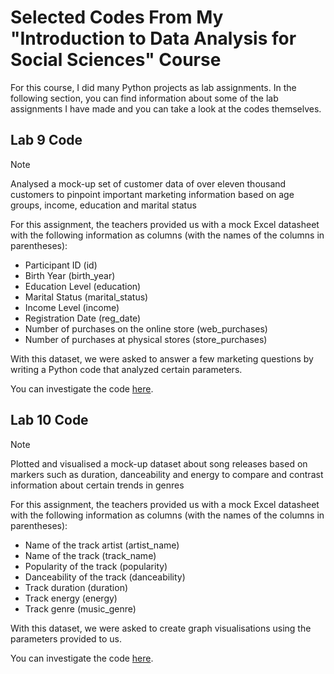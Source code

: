 # Selected Codes From My "Introduction to Data Analysis for Social Sciences" Course
For this course, I did many Python projects as lab assignments. In the following section, you can find information about some of the lab assignments I have made and you can take a look at the codes themselves.
## Lab 9 Code
> [!NOTE]
> Analysed a mock-up set of customer data of over eleven thousand customers to pinpoint important marketing information based on age groups, income, education and marital status

For this assignment, the teachers provided us with a mock Excel datasheet with the following information as columns (with the names of the columns in parentheses):

- Participant ID (id)
- Birth Year (birth_year)
- Education Level (education)
- Marital Status (marital_status)
- Income Level (income)
- Registration Date (reg_date)
- Number of purchases on the online store (web_purchases)
- Number of purchases at physical stores (store_purchases)

With this dataset, we were asked to answer a few marketing questions by writing a Python code that analyzed certain parameters.

You can investigate the code [here](python-codes/lab9_comment.py).

## Lab 10 Code

> [!NOTE]
> Plotted and visualised a mock-up dataset about song releases based on markers such as duration, danceability and energy to compare and contrast information about certain trends in genres

For this assignment, the teachers provided us with a mock Excel datasheet with the following information as columns (with the names of the columns in parentheses):

- Name of the track artist (artist_name)
- Name of the track (track_name)
- Popularity of the track (popularity)
- Danceability of the track (danceability)
- Track duration (duration)
- Track energy (energy)
- Track genre (music_genre)

With this dataset, we were asked to create graph visualisations using the parameters provided to us.

You can investigate the code [here](python-codes/lab10_comment.py).
